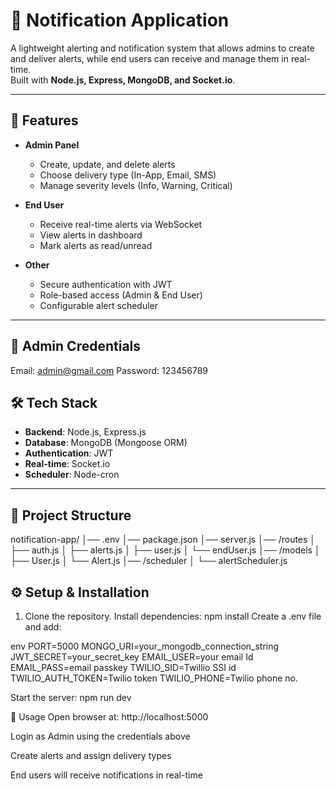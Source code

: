 # 📢 Notification Application

A lightweight alerting and notification system that allows admins to create and deliver alerts, while end users can receive and manage them in real-time.  
Built with **Node.js, Express, MongoDB, and Socket.io**.

---

## 🚀 Features

- **Admin Panel**
  - Create, update, and delete alerts
  - Choose delivery type (In-App, Email, SMS)
  - Manage severity levels (Info, Warning, Critical)

- **End User**
  - Receive real-time alerts via WebSocket
  - View alerts in dashboard
  - Mark alerts as read/unread

- **Other**
  - Secure authentication with JWT
  - Role-based access (Admin & End User)
  - Configurable alert scheduler

---

## 🔑 Admin Credentials
Email: admin@gmail.com
Password: 123456789

## 🛠️ Tech Stack

- **Backend**: Node.js, Express.js  
- **Database**: MongoDB (Mongoose ORM)  
- **Authentication**: JWT  
- **Real-time**: Socket.io  
- **Scheduler**: Node-cron  

---

## 📂 Project Structure

notification-app/
│── .env
│── package.json
│── server.js
│── /routes
│ ├── auth.js
│ ├── alerts.js
│ ├── user.js
│ └── endUser.js
│── /models
│ ├── User.js
│ └── Alert.js
│── /scheduler
│ └── alertScheduler.js

## ⚙️ Setup & Installation

1. Clone the repository.
Install dependencies:
npm install
Create a .env file and add:

env
PORT=5000
MONGO_URI=your_mongodb_connection_string
JWT_SECRET=your_secret_key
EMAIL_USER=your email Id
EMAIL_PASS=email passkey
TWILIO_SID=Twillio SSI id
TWILIO_AUTH_TOKEN=Twilio token
TWILIO_PHONE=Twilio phone no.

Start the server:
npm run dev

📌 Usage
Open browser at: http://localhost:5000

Login as Admin using the credentials above

Create alerts and assign delivery types

End users will receive notifications in real-time
